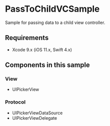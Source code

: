 # PassToChildVCSample
Sample for passing data to a child view controller.


## Requirements
- Xcode 9.x (iOS 11.x, Swift 4.x)

## Components in this sample
### View
- UIPickerView

### Protocol
- UIPickerViewDataSource
- UIPickerViewDelegate


